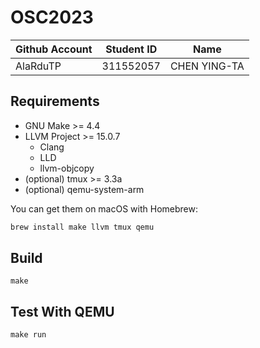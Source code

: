 # OSC2023

| Github Account | Student ID | Name          |
|----------------|------------|---------------|
| AlaRduTP       | 311552057  | CHEN YING-TA  |

## Requirements

- GNU Make >= 4.4
- LLVM Project >= 15.0.7
    - Clang
    - LLD
    - llvm-objcopy
- (optional) tmux >= 3.3a
- (optional) qemu-system-arm

You can get them on macOS with Homebrew:

```sh
brew install make llvm tmux qemu
```

## Build 

```
make
```

## Test With QEMU

```
make run
```
